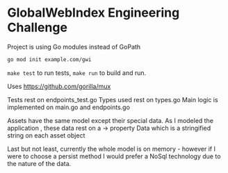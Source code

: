 # GlobalWebIndex Engineering Challenge 

Project is using Go modules instead of GoPath

```bash
go mod init example.com/gwi
```

`make test` to run tests, `make run` to build and run.

Uses https://github.com/gorilla/mux

Tests rest on endpoints_test.go
Types used rest on types.go
Main logic is implemented on main.go and endpoints.go

Assets have the same model except their special data. 
As I modeled the application , these data rest on a 
	-> property Data which is a stringified string on each asset object

Last but not least, currently the whole model is on memory - however if I were to choose a persist method I would prefer a NoSql technology due to the nature of the data.
